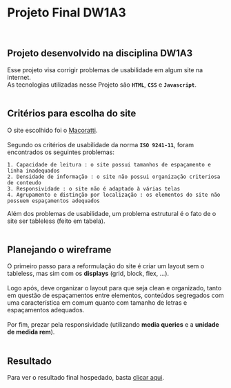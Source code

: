 # Projeto Final DW1A3

<br>

## Projeto desenvolvido na disciplina DW1A3

Esse projeto visa corrigir problemas de usabilidade em algum site na internet.
<br>
As tecnologias utilizadas nesse Projeto são **`HTML`**, **`CSS`** e **`Javascript`**.
<br>
<br>

## Critérios para escolha do site

O site escolhido foi o [Macoratti](http://www.macoratti.net/Default.aspx).
<br>
<br>
Segundo os critérios de usabilidade da norma **`ISO 9241-11`**, foram encontrados os seguintes problemas:
```
1. Capacidade de leitura : o site possui tamanhos de espaçamento e linha inadequados
2. Densidade de informação : o site não possui organização criteriosa de conteudo
3. Responsividade : o site não é adaptado à várias telas
4. Agrupamento e distinção por localização : os elementos do site não possuem espaçamentos adequados
```
Além dos problemas de usabilidade, um problema estrutural é o fato de o site ser tableless (feito em tabela).
<br>
<br>

## Planejando o wireframe

O primeiro passo para a reformulação do site é criar um layout sem o tableless, mas sim com os **displays** (grid, block, flex, ...). 
<br>
<br>
Logo após, deve organizar o layout para que seja clean e organizado, tanto em questão de espaçamentos entre elementos, conteúdos segregados com uma característica em comum quanto com tamanho de letras e espaçamentos adequados. 
<br>
<br>
Por fim, prezar pela responsividade (utilizando **media queries** e a **unidade de medida rem**).
<br>
<br>

## Resultado

Para ver o resultado final hospedado, basta [clicar aqui](https://leonarita.github.io/ProjetoDW1A3/).


